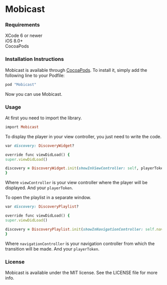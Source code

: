 # Mobicast

### Requirements

XCode 6 or newer  
iOS 8.0+  
CocoaPods  

### Installation Instructions

Mobicast is available through [CocoaPods](http://cocoapods.org). To install
it, simply add the following line to your Podfile:

```ruby
pod "Mobicast"
```

Now you can use Mobicast.

### Usage

At first you need to import the library.

```ruby
import Mobicast
```

To display the player in your view controller, you just need to write the code.

```ruby
var discovery: DiscoveryWidget?

override func viewDidLoad() {
super.viewDidLoad()

discovery = DiscoveryWidget.init(showInViewController: self, playerToken:"102")
}
```
Where ```viewController``` is your view controller where the player will be displayed. And your ```playerToken```.


To open the playlist in a separate window.

```ruby
var discovery: DiscoveryPlaylist?

override func viewDidLoad() {
super.viewDidLoad()

discovery = DiscoveryPlaylist.init(showInNavigationController: self.navigationController!, playerToken: "102")
}
```
Where ```navigationController``` is your navigation controller from which the transition will be made. And your ```playerToken```.


### License

Mobicast is available under the MIT license. See the LICENSE file for more info.
